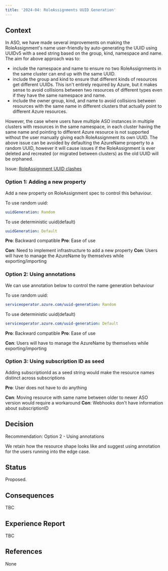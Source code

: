 ```yaml
---
title: '2024-04: RoleAssignments UUID Generation'
---
```


## Context

In ASO, we have made several improvements on making the RoleAssignment's name user-friendly by auto-generating the UUID using UUIDv5 with a seed string based on the group, kind, namespace and name. 
The aim for above approach was to:
- include the namespace and name to ensure no two RoleAssignments in the same cluster can end up with the same UUID.
- include the group and kind to ensure that different kinds of resources get different UUIDs. This isn't entirely required by Azure, but it makes sense to avoid collisions between two resources of different types even if they have the same namespace and name.
- include the owner group, kind, and name to avoid collisions between resources with the same name in different clusters that actually point to different Azure resources.

However, the case where users have multiple ASO instances in multiple clusters with resources in the same namespace, in each cluster having the same name and pointing to different Azure resource is not supported without the user manually giving each RoleAssignment its own UUID.
The above issue can be avoided by defaulting the AzureName property to a random UUID, however it will cause issues if the RoleAssignment is ever deleted and recreated (or migrated between clusters) as the old UUID will be orphaned.

Issue: [RoleAssignment UUID clashes](https://github.com/Azure/azure-service-operator/issues/3637)

### Option 1: Adding a new property

Add a new property on RoleAssignment spec to control this behaviour. 

To use random uuid: 
```yaml
uuidGeneration: Random
```

To use deterministic uuid(default)
```yaml
uuidGeneration: Default
```

**Pro**: Backward compatible
**Pro**: Ease of use

**Con**: Need to implement infrastructure to add a new property
**Con**: Users will have to manage the AzureName by themselves while exporting/importing

### Option 2: Using annotations

We can use annotation below to control the name generation behaviour

To use random uuid:
```yaml
serviceoperator.azure.com/uuid-generation: Random 
```

To use deterministic uuid(default)
```yaml
serviceoperator.azure.com/uuid-generation: Default
```

**Pro**: Backward compatible
**Pro**: Ease of use

**Con**: Users will have to manage the AzureName by themselves while exporting/importing

### Option 3: Using subscription ID as seed

Adding subscriptionId as a seed string would make the resource names distinct across subscriptions

**Pro**: User does not have to do anything

**Con**: Moving resource with same name between older to newer ASO version would require a workaround
**Con**: Webhooks don't have information about subscriptionID

## Decision

Recommendation: Option 2 - Using annotations

We retain how the resource shape looks like and suggest using annotation for the users running into the edge case. 

## Status

Proposed.

## Consequences

TBC

## Experience Report

TBC

## References

None